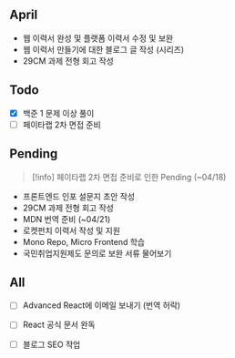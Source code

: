 ## April
- 웹 이력서 완성 및 플랫폼 이력서 수정 및 보완
- 웹 이력서 만들기에 대한 블로그 글 작성 (시리즈)
- 29CM 과제 전형 회고 작성

## Todo
- [x] 백준 1 문제 이상 풀이
- [ ] 페이타랩 2차 면접 준비

## Pending

> [!info] 페이타랩 2차 면접 준비로 인한 Pending (~04/18)

- 프론트엔드 인포 설문지 초안 작성
-  29CM 과제 전형 회고 작성
- MDN 번역 준비 (~04/21)
- 로켓펀치 이력서 작성 및 지원
- Mono Repo, Micro Frontend 학습
- 국민취업지원제도 문의로 보완 서류 물어보기

## All
- [ ] Advanced React에 이메일 보내기 (번역 허락)
- [ ] React 공식 문서 완독
- [ ] 블로그 SEO 작업

